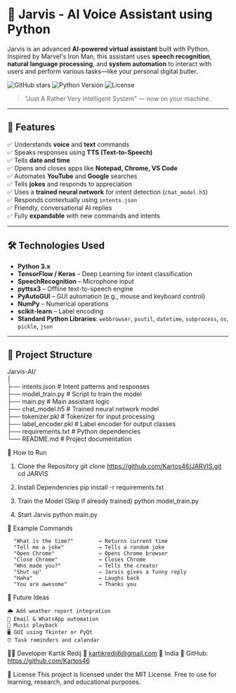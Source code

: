 # 🧠 Jarvis - AI Voice Assistant using Python

Jarvis is an advanced **AI-powered virtual assistant** built with Python. Inspired by Marvel's Iron Man, this assistant uses **speech recognition**, **natural language processing**, and **system automation** to interact with users and perform various tasks—like your personal digital butler.

![GitHub stars](https://img.shields.io/github/stars/Kartos46/JARVIS?style=social)
![Python Version](https://img.shields.io/badge/Python-3.x-blue)
![License](https://img.shields.io/badge/License-MIT-green)

> "Just A Rather Very Intelligent System" — now on your machine.

---

## 📌 Features

✅ Understands **voice** and **text** commands  
✅ Speaks responses using **TTS (Text-to-Speech)**  
✅ Tells **date and time**  
✅ Opens and closes apps like **Notepad, Chrome, VS Code**  
✅ Automates **YouTube** and **Google** searches  
✅ Tells **jokes** and responds to appreciation  
✅ Uses a **trained neural network** for intent detection (`chat_model.h5`)  
✅ Responds contextually using `intents.json`  
✅ Friendly, conversational AI replies  
✅ Fully **expandable** with new commands and intents

---

## 🛠️ Technologies Used

- **Python 3.x**
- **TensorFlow / Keras** – Deep Learning for intent classification
- **SpeechRecognition** – Microphone input
- **pyttsx3** – Offline text-to-speech engine
- **PyAutoGUI** – GUI automation (e.g., mouse and keyboard control)
- **NumPy** – Numerical operations
- **scikit-learn** – Label encoding
- **Standard Python Libraries**: `webbrowser`, `psutil`, `datetime`, `subprocess`, `os`, `pickle`, `json`

---

## 📁 Project Structure
Jarvis-AI/  
│  
├── intents.json                            # Intent patterns and responses  
├── model_train.py                          # Script to train the model  
├── main.py                                 # Main assistant logic  
├── chat_model.h5                           # Trained neural network model  
├── tokenizer.pkl                           # Tokenizer for input processing  
├── label_encoder.pkl                       # Label encoder for output classes  
├── requirements.txt                        # Python dependencies  
└── README.md                               # Project documentation  


🚀 How to Run
1. Clone the Repository
    git clone https://github.com/Kartos46/JARVIS.git
    cd JARVIS

2. Install Dependencies
    pip install -r requirements.txt
   
3. Train the Model (Skip if already trained)
    python model_train.py

4. Start Jarvis
    python main.py
   

 💬 Example Commands
 
      "What is the time?"        → Returns current time  
      "Tell me a joke"           → Tells a random joke  
      "Open Chrome"              → Opens Chrome browser  
      "Close Chrome"             → Closes Chrome  
      "Who made you?"            → Tells the creator  
      "Shut up"                  → Jarvis gives a funny reply  
      "Haha"                     → Laughs back  
      "You are awesome"          → Thanks you  


🧪 Future Ideas

    🌦️ Add weather report integration  
    📧 Email & WhatsApp automation  
    🎵 Music playback  
    🖥️ GUI using Tkinter or PyQt  
    ⏰ Task reminders and calendar  



👨‍💻 Developer
  Kartik Redij
   📧 kartikredij6@gmail.com
   📍 India
   🔗 GitHub: https://github.com/Kartos46
   

📜 License
   This project is licensed under the MIT License.
   Free to use for learning, research, and educational purposes.
